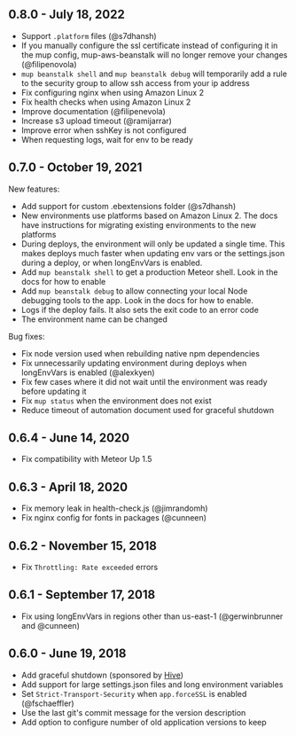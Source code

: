 ## 0.8.0 - July 18, 2022

- Support `.platform` files (@s7dhansh)
- If you manually configure the ssl certificate instead of configuring it in the mup config, mup-aws-beanstalk will no longer remove your changes (@filipenovola)
- `mup beanstalk shell` and `mup beanstalk debug` will temporarily add a rule to the security group to allow ssh access from your ip address
- Fix configuring nginx when using Amazon Linux 2
- Fix health checks when using Amazon Linux 2
- Improve documentation (@filipenevola)
- Increase s3 upload timeout (@ramijarrar)
- Improve error when sshKey is not configured
- When requesting logs, wait for env to be ready

## 0.7.0 - October 19, 2021

New features:

- Add support for custom .ebextensions folder (@s7dhansh)
- New environments use platforms based on Amazon Linux 2. The docs have instructions for migrating existing environments to the new platforms
- During deploys, the environment will only be updated a single time. This makes deploys much faster when updating env vars or the settings.json during a deploy, or when longEnvVars is enabled.
- Add `mup beanstalk shell` to get a production Meteor shell. Look in the docs for how to enable
- Add `mup beanstalk debug` to allow connecting your local Node debugging tools to the app. Look in the docs for how to enable.
- Logs if the deploy fails. It also sets the exit code to an error code
- The environment name can be changed

Bug fixes:

- Fix node version used when rebuilding native npm dependencies
- Fix unnecessarily updating environment during deploys when longEnvVars is enabled (@alexkyen)
- Fix few cases where it did not wait until the environment was ready before updating it
- Fix `mup status` when the environment does not exist
- Reduce timeout of automation document used for graceful shutdown

## 0.6.4 - June 14, 2020

- Fix compatibility with Meteor Up 1.5

## 0.6.3 - April 18, 2020

- Fix memory leak in health-check.js (@jimrandomh)
- Fix nginx config for fonts in packages (@cunneen)

## 0.6.2 - November 15, 2018

- Fix `Throttling: Rate exceeded` errors

## 0.6.1 - September 17, 2018

- Fix using longEnvVars in regions other than us-east-1 (@gerwinbrunner and @cunneen)

## 0.6.0 - June 19, 2018

- Add graceful shutdown (sponsored by [Hive](https://hive.com/))
- Add support for large settings.json files and long environment variables
- Set `Strict-Transport-Security` when `app.forceSSL` is enabled (@fschaeffler)
- Use the last git's commit message for the version description
- Add option to configure number of old application versions to keep
